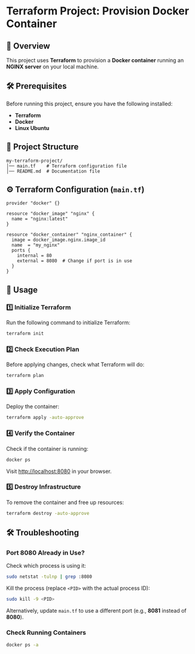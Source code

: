 # Terraform Project: Provision Docker Container

## 📌 Overview
This project uses **Terraform** to provision a **Docker container** running an **NGINX server** on your local machine.

## 🛠️ Prerequisites
Before running this project, ensure you have the following installed:

- **Terraform**
- **Docker**
- **Linux Ubuntu**

## 📂 Project Structure
```
my-terraform-project/
│── main.tf    # Terraform configuration file
│── README.md  # Documentation file
```

## ⚙️ Terraform Configuration (`main.tf`)
```hcl
provider "docker" {}

resource "docker_image" "nginx" {
  name = "nginx:latest"
}

resource "docker_container" "nginx_container" {
  image = docker_image.nginx.image_id
  name  = "my_nginx"
  ports {
    internal = 80
    external = 8080  # Change if port is in use
  }
}
```

## 🚀 Usage
### **1️⃣ Initialize Terraform**
Run the following command to initialize Terraform:
```sh
terraform init
```

### **2️⃣ Check Execution Plan**
Before applying changes, check what Terraform will do:
```sh
terraform plan
```

### **3️⃣ Apply Configuration**
Deploy the container:
```sh
terraform apply -auto-approve
```

### **4️⃣ Verify the Container**
Check if the container is running:
```sh
docker ps
```
Visit [http://localhost:8080](http://localhost:8080) in your browser.

### **5️⃣ Destroy Infrastructure**
To remove the container and free up resources:
```sh
terraform destroy -auto-approve
```

## 🛠 Troubleshooting
### **Port 8080 Already in Use?**
Check which process is using it:
```sh
sudo netstat -tulnp | grep :8080
```
Kill the process (replace `<PID>` with the actual process ID):
```sh
sudo kill -9 <PID>
```

Alternatively, update `main.tf` to use a different port (e.g., **8081** instead of **8080**).

### **Check Running Containers**
```sh
docker ps -a
```

